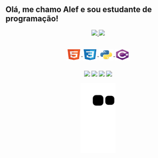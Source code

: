 ## Olá, me chamo Alef e sou estudante de programação!

<div align="center">
  <a href="https://github.com/caenir">
  <img height="180em" src="https://github-readme-stats.vercel.app/api?username=caenir&show_icons=true&theme=tokyonight&include_all_commits=true&count_private=true"/>
  <img height="118em" src="https://github-readme-stats.vercel.app/api/top-langs/?username=caenir&layout=compact&langs_count=7&theme=tokyonight"/>
</div>
<div style="display: inline_block"><br>

  </div>
  
<div align="center">
<div style="display: inline_block"><br>
  <img align="center" alt="Alef-HTML" height="30" width="40" src="https://raw.githubusercontent.com/devicons/devicon/master/icons/html5/html5-original.svg">
  <img align="center" alt="Alef-CSS" height="30" width="40" src="https://raw.githubusercontent.com/devicons/devicon/master/icons/css3/css3-original.svg">
  <img align="center" alt="Alef-Python" height="30" width="40" src="https://raw.githubusercontent.com/devicons/devicon/master/icons/python/python-original.svg">
  <img align="center" alt="Alef-Csharp" height="30" width="40" src="https://raw.githubusercontent.com/devicons/devicon/master/icons/csharp/csharp-original.svg">
  
</div>
  </div>
  
  ##
 <div align="center">
<div> 
  
  <a href="https://instagram.com/alef.jpg" target="_blank"><img src="https://img.shields.io/badge/-Instagram-%23E4405F?style=for-the-badge&logo=instagram&logoColor=white" target="_blank"></a>
 	<a href="https://www.twitch.tv/ragdovsky" target="_blank"><img src="https://img.shields.io/badge/Twitch-9146FF?style=for-the-badge&logo=twitch&logoColor=white" target="_blank"></a> 
  <a href = "mailto:alef.l.vaz@gmail.com"><img src="https://img.shields.io/badge/-Gmail-%23333?style=for-the-badge&logo=gmail&logoColor=white" target="_blank"></a>
  <a href="https://www.linkedin.com/in/alef-vaz" target="_blank"><img src="https://img.shields.io/badge/-LinkedIn-%230077B5?style=for-the-badge&logo=linkedin&logoColor=white" target="_blank"></a> 
 
  ![Snake animation](https://github.com/caenir/caenir/blob/output/github-contribution-grid-snake.svg)
 </div>
</div>
